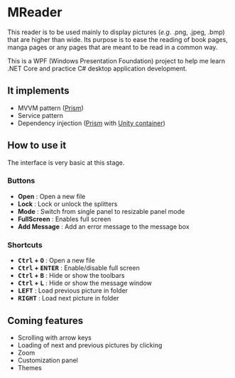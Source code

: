 # MReader

This reader is to be used mainly to display pictures (*e.g.* .png, .jpeg, .bmp) that are higher than wide. Its purpose is to ease the reading of book pages, manga pages or any pages that are meant to be read in a common way. 

This is a WPF (Windows Presentation Foundation) project to help me learn .NET Core and practice C# desktop application development. 

## It implements

* MVVM pattern ([Prism](https://prismlibrary.com/docs/))
* Service pattern
* Dependency injection ([Prism](https://prismlibrary.com/docs/) with [Unity container](https://github.com/unitycontainer/unity))

## How to use it

The interface is very basic at this stage. 

### Buttons

* **Open** : Open a new file
* **Lock** : Lock or unlock the splitters
* **Mode** : Switch from single panel to resizable panel mode
* **FullScreen** : Enables full screen
* **Add Message** : Add an error message to the message box 

### Shortcuts

* **<kbd>Ctrl</kbd> + <kbd>O</kbd>** : Open a new file
* **<kbd>Ctrl</kbd> + <kbd>ENTER</kbd>** : Enable/disable full screen
* **<kbd>Ctrl</kbd> + <kbd>B</kbd>** : Hide or show the toolbars
* **<kbd>Ctrl</kbd> + <kbd>L</kbd>** : Hide or show the message window
* **<kbd>LEFT</kbd>** : Load previous picture in folder
* **<kbd>RIGHT</kbd>** : Load next picture in folder


## Coming features
* Scrolling with arrow keys
* Loading of next and previous pictures by clicking
* Zoom
* Customization panel
* Themes
